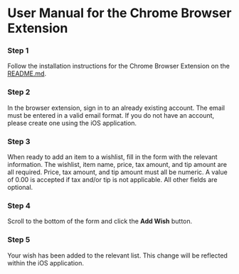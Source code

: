 # User Manual for the Chrome Browser Extension

### Step 1

Follow the installation instructions for the Chrome Browser Extension on the [README.md](https://github.com/emmasmth/fresh-capstone/blob/main/README.md).

### Step 2

In the browser extension, sign in to an already existing account. The email must be entered in a valid email format. If you do not have an account, please create one using the iOS application. 

### Step 3

When ready to add an item to a wishlist, fill in the form with the relevant information. The wishlist, item name, price, tax amount, and tip amount are all required. Price, tax amount, and tip amount must all be numeric. A value of 0.00 is accepted if tax and/or tip is not applicable. All other fields are optional.

### Step 4

Scroll to the bottom of the form and click the **Add Wish** button.

### Step 5

Your wish has been added to the relevant list. This change will be reflected within the iOS application.
